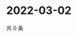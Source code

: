 # 2022-03-02

共 0 条

<!-- BEGIN WEIBO -->
<!-- 最后更新时间 Wed Mar 02 2022 19:17:04 GMT+0800 (China Standard Time) -->

<!-- END WEIBO -->
